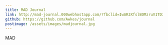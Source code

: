 ```yaml
---
title: MAD Journal
link: http://mad-journal.000webhostapp.com/?fbclid=IwAR3XfslBOMzruV1TD3mnpPEf5b6Uoxt3fZVNsc0XwM6ckJfl_ARpHRjpdU4
github: https://github.com/Awkes/journal
postimage: /assets/images/madjournal.jpg
---
```


MAD